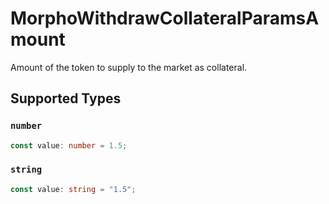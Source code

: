 # MorphoWithdrawCollateralParamsAmount

Amount of the token to supply to the market as collateral.


## Supported Types

### `number`

```typescript
const value: number = 1.5;
```

### `string`

```typescript
const value: string = "1.5";
```


